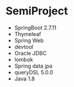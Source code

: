 # SemiProject
+ SpringBoot 2.7.11
+ Thymeleaf
+ Spring Web
+ devtool
+ Oracle JDBC
+ lombok
+ Spring data jpa
+ queryDSL 5.0.0
+ Java 1.8
